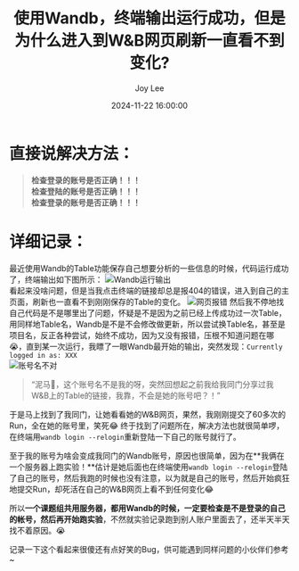 ﻿---
layout:     post
title:      "使用Wandb，终端输出运行成功，但是为什么进入到W&B网页刷新一直看不到变化?"
date:       2024-11-22 16:00:00
author:     "Joy Lee"
header-img: "img/in-post/bug/wandb.png"
catalog: true
tags:
    - bug
    - wandb
    - 账号
---

# 直接说解决方法：

> **检查登录的账号是否正确！！！  
> 检查登陆的账号是否正确！！！   
> 检查登录的账号是否正确！！！**

# 详细记录：
最近使用Wandb的Table功能保存自己想要分析的一些信息的时候，代码运行成功了，终端输出如下图所示：
![Wandb运行输出](https://cdn.jsdelivr.net/gh/amylee-github/my-blog-img/101d1a189cfa4b6eafbe7c0b4a68ead0.png)  
看起来没啥问题，但是当我点击终端的链接却总是报404的错误，进入到自己的主页面，刷新也一直看不到刚刚保存的Table的变化。
![网页报错](https://cdn.jsdelivr.net/gh/amylee-github/my-blog-img/183ca63202904b39b2dd870e393dda73.png)
然后我不停地找自己代码是不是哪里出了问题，怀疑是不是因为之前已经上传成功过一次Table，用同样地Table名，Wandb是不是不会修改做更新，所以尝试换Table名，甚至是项目名，反正各种尝试，始终不成功，因为又没有报错，压根不知道问题在哪😭，直到某一次运行，我瞟了一眼Wandb最开始的输出，突然发现：`Currently logged in as: XXX`  
![账号名不对](https://cdn.jsdelivr.net/gh/amylee-github/my-blog-img/a6826fdeaecd4a0e94975de73c9a8cb3.png)
> “泥马🐎，这个账号名不是我的呀，突然回想起之前我给我同门分享过我W&B上的Table的链接，我靠，不会是她的账号吧？！”


于是马上找到了我同门，让她看看她的W&B网页，果然，我刚刚提交了60多次的Run，全在她的账号里，笑死😂
终于找到了问题所在，解决方法也就很简单啰，在终端用`wandb login --relogin`重新登陆一下自己的账号就行了。

至于我的账号为啥会变成我同门的Wandb账号，原因也很简单，因为在**我俩在一个服务器上跑实验！**估计是她后面也在终端使用`wandb login --relogin`登陆了自己的账号，然后我跑的时候也没有注意，以为就是自己的账号，然后开始疯狂地提交Run，却死活在自己的W&B网页上看不到任何变化😂

所以**一个课题组共用服务器，都用Wandb的时候，一定要检查是不是登录的自己的帐号，然后再开始跑实验**，不然就实验记录跑到别人账户里面去了，还半天半天找不着原因。😭

记录一下这个看起来很傻还有点好笑的Bug，供可能遇到同样问题的小伙伴们参考~
